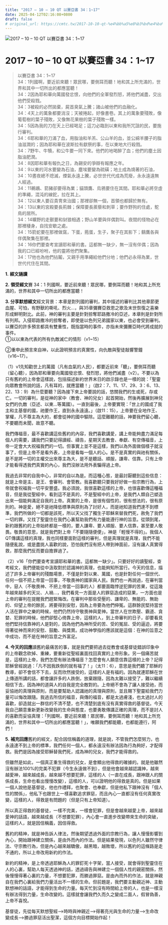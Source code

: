 ```yaml
---
title: "2017 – 10 – 10 QT 以賽亞書 34：1~17"
date: 2025-04-12T02:16:08+0800
draft: false
# original_url: https://cmtc.tw/2017-10-10-qt-%e4%bb%a5%e8%b3%bd%e4%ba%9e%e6%9b%b8-34%ef%bc%9a117
---
```


![2017 – 10 – 10 QT 以賽亞書 34：1\~17](/images/qt.jpg   "2017 – 10 – 10 QT 以賽亞書 34：1\~17")

# 2017 – 10 – 10 QT 以賽亞書 34：1\~17

> 以賽亞書 34：1\~17  
> 34：1列國啊，要近前來聽！眾民哪，要側耳而聽！地和其上所充滿的，世界和其中一切所出的都應當聽！  
> 34：2因為耶和華向萬國發忿恨，向他們的全軍發烈怒，將他們滅盡，交出他們受殺戮。  
> 34：3被殺的必然拋棄，屍首臭氣上騰；諸山被他們的血融化。  
> 34：4天上的萬象都要消沒；天被捲起，好像書卷。其上的萬象要殘敗，像葡萄樹的葉子殘敗，又像無花果樹的葉子殘敗一樣。  
> 34：5因為我的刀在天上已經喝足；這刀必臨到以東和我所咒詛的民，要施行審判。  
> 34：6耶和華的刀滿了血，用脂油和羊羔、公山羊的血，並公綿羊腰子的脂油滋潤的；因為耶和華在波斯拉有獻祭的事，在以東地大行殺戮。  
> 34：7野牛、牛犢，和公牛要一同下來。他們的地喝醉了血；他們的塵土因脂油肥潤。  
> 34：8因耶和華有報仇之日，為錫安的爭辯有報應之年。  
> 34：9以東的河水要變為石油，塵埃要變為硫磺；地土成為燒著的石油，  
> 34：10晝夜總不熄滅，煙氣永遠上騰，必世世代代成為荒廢，永永遠遠無人經過。  
> 34：11鵜鶘、箭豬卻要得為業；貓頭鷹、烏鴉要住在其間。耶和華必將空虛的準繩，混沌的線鉈，拉在其上。  
> 34：12以東人要召貴冑來治國；那裡卻無一個，首領也都歸於無有。  
> 34：13以東的宮殿要長荊棘；保障要長蒺藜和刺草；要作野狗的住處，鴕鳥的居所。  
> 34：14曠野的走獸要和豺狼相遇；野山羊要與伴偶對叫。夜間的怪物必在那裡棲身，自找安歇之處。  
> 34：15箭蛇要在那裡做窩，下蛋，菢蛋，生子，聚子在其影下；鷂鷹各與伴偶聚集在那裡。  
> 34：16你們要查考宣讀耶和華的書。這都無一缺少，無一沒有伴偶；因為我的口已經吩咐，他的靈將他們聚集。  
> 34：17他也為他們拈鬮，又親手用準繩給他們分地；他們必永得為業，世世代代住在其間。

**1.** **經文誦讀**

**2.** **領受經文**賽 34：1 列國啊，要近前來聽！眾民哪，要側耳而聽！地和其上所充滿的，世界和其中一切所出的都應當聽！

**3. 分享默想經文**經文背景：本章是對列國的審判，其中描述的審判比其他章節更血腥、可怕，有野獸的嘶吼、烈火…，與35章彌賽亞救恩之歌及末世恢復之喜樂形成鮮明對比。此前，神的審判主要是針對掠奪耶路撒冷的亞述，本章則是針對所有列邦。入侵耶路撒冷的掠奪者，即使是以色列兄弟國家以東，也必會受到審判。以賽亞的許多預言都具有雙重性，既指當時的事件，亦指未來彌賽亞時代將成就的事件。  
①以以東為代表的所有仇敵滅亡的情形（v1\~15）

②重申此預言來自神，以此證明預言的真實性，向仇敵與聖徒敲響警鐘（v16\~17）。

（1）v1先知勸世上的萬國（凡有血氣的人民），都要近前來「聽」，要側耳而聽（留心聽），因為耶和華要向萬國發忿恨、發烈怒，將他們滅盡（v2）。不要以為只有舊約的上帝會這樣說，包括描述新約世界末日的啟示錄也是一樣的說：「聖靈向眾教會所說的話，凡有耳的，就應當聽！」（啟2：7、11、17、29、3：6、13、22、13：9）為什麼要聽？因為接下來上帝要說的話，悠關我們的生或死，存或亡。一切的審判，是從神的家中（教會、神的兒女）起首開始，然後再擴展到神兒女們的仇敵（亞述、以東…等萬國）。一直到最後，上帝要實現：「世上的國成了我主和主基督的國，祂要作王，直到永永遠遠。」（啟11：15），上帝要在全地作王、掌權，凡不尊主為大的，都會從神的國中驅除。這麼難聽的話，神要我們留心聽，不要聽而未聞，故意不聽。

我們傳福音，最不喜歡講這些舊約的內容，我們喜歡講愛，講上帝能夠盡力滿足每個人的需要，講我們只要記得讀經、禱告，星期天去教會、奉獻、有空傳福音，上帝一定會大大祝福我們的一切。但事實上並不是這樣，我們以為外面做個樣子就沒事了，但是上帝不是看外表，上帝是看每一個人的心。是不是真實的與祂有關係，是不是將一切的主權交出來尊主為大，是不是聽話、順服，謙卑、信靠。只有上帝才能看得透我們真實的內心，我們沒辦法用外表騙得過上帝。

我過去非常的自我中心，非常的自以為是。而這種心態，是最討厭聽到這些信息：就是上帝是主、是王、會審判、會管教。我喜歡聽只要我好好做一些宗教行為，上帝就會祝福我一切平安豐盛。我必須說，我很喜歡這樣的上帝，也很喜歡傳這種福音，但是我從聖經中，看到這不是真的，不是聖經中的上帝，是我們人類自己塑造出來一個能夠滿足自我的上帝。真實的上帝，是很有個性的，很有想法的，很有原則的。神是愛，絕不是祂降低標準與原則為了討好人，而是祂知道我們達不到標準，我們所做的一切都是該死，所以天父找了獨生子耶穌來替我們死，赦免了我們一切的罪。又找了聖靈住在我們心裏幫助我們有力量能遵行神的旨意。從頭到尾，新約跟舊約的上帝始終都是一樣的，要人謙卑、要人順服、要人信靠，甚至要人敬畏。敬畏的意思，就是我們對上帝「不要隨隨便便」，神是「輕慢不得的」。我個人QT傳講這樣的真理，我也同樣要面對這樣的審判，但是真理就是真理，我們不能隨便亂說，或是盡挑人喜歡的說，恐怕我們沒有把人帶到神面前，沒有讓人真實得救，那麼我們反而要自擔罪過了。

（2）v16「你們要查考宣讀耶和華的書。這都無一缺少」。只要好好的讀聖經，查考經文，我們便能從中汲取對於認識神的真理，也能夠知所當行。今天的信息，描述了許多上帝審判的殘酷場景，不僅是針對以東、萬國，也是針對任何一個世代、任何一個不把上帝當一回事，不敬畏神的國家與人民。我們也一再說過，在審判當中，惡人（不敬畏神、不把上帝當一回事的人）都要面臨悖逆犯罪的苦果，從這幾年越來越多的天災、人禍…，我們看見一方面是人的罪惡造成的惡果，一方面也是上帝的審判在提醒我們趕緊悔改。在審判中那些受壓的、謙卑的、無能的、無助的、仰望上帝的餘民，將要得到安慰，因為上帝要為他們伸冤。這群餘民堅持當世人活在罪中之樂的時候，他們仍然持守敬畏神與愛神。當世人在世欺壓、霸道、貪婪、犯罪的時候，他們卻堅心倚靠上帝，這樣的人，到上帝審判的日子，卻要看見他們堅持信靠神的人是對的，因為他們為神所受的苦、受的冤屈、受的逼迫，將要得著從神而來的安慰、鼓勵、與獎賞。成功神學指的應該就是這個：在神的旨意之中成功，而不是在神的旨意之外富足。

**4. 今天的回應**讀舊約最痛苦的事，就是我們要把過去從教會或基督徒錯誤印象中的上帝觀念砍掉、重練，要重新從聖經裏面找回真實的上帝形象。另一個痛苦就是，這樣的上帝，我們怎麼有辦法傳福音？怎麼會有人願意信靠這樣的上帝？記得耶穌曾經說過：「凡不因我跌倒的就有福了！」（太11：6），意思是我們聽了耶穌的教導，卻不會信不下去，反而欣然接受的，這樣的人是有福的。因為就連耶穌在世上傳道所講的話，都會讓許多的人跌倒，放棄跟隨，因為太難以接受了，難以繼續相信下去，因為神的道與人的自我是完全敵對的。上帝絕不會為了讓人接受祂，而妥協祂的真理與原則，而是要幫助人認識祂的真理與原則，並且賜下聖靈給我們力量可以悔改跟隨。我過去所信的福音，與傳的福音，都是太過膚淺，也太過討人的喜歡，卻造就出一群信的不清不楚，也不清楚到底有沒有真實得救的基督徒。今天我自己願意重新更新改變我的生命與態度，也要勇敢傳講正確的真理，而不是討人的喜歡而妥協真理：「列國啊，要近前來聽！眾民哪，要側耳而聽！地和其上所充滿的，世界和其中一切所出的都應當聽！」，唯願我們都能聽，也都能遵行，阿們！

**5.** **補充回應**舊約的經文，配合因信稱義的道理，就是說，不管我們怎麼努力，也永遠達不到上帝的標準，我們任何一個人，都永遠沒有辦法因為行為夠好，才配得救。我們是因為接受耶穌替我們死，成為神的兒女，我們才能得救的。

但雖然是如此，一個真正重生得救的兒女，是會顯出他得救的確據的。就是他雖然沒有辦法100%的完美不犯罪（今生永遠做不到），但是他會越來越認識神，越來越愛神，越來越成長，越來越不想要犯罪，這樣的人（一直在成長，跟神跟人的關係成長，生命也看出慢慢改變），這樣的人，可以證明他的得救是真的。但是如果一個人說他是基督徒，他也作禮拜，也聚會、也奉獻，但是他私下跟神沒有「個人性的關係」，他私下也跟世上一樣喜歡追求罪惡，而且內心一直都沒有任何真實改變，這樣的人，得救是有問題的（但是只有上帝知道）。

所以真正得救的基督徒，一樣不完美，一樣會犯罪，但是會越來越愛上帝，越來越愛神的話語，越來越成長（不想要犯罪），內心會一直進步改變帶來生命的突破，這樣的人，就是因信稱義，因信得救。

舊約的精神，就是神告訴人律法，然後期望透過外面的宗教行為，讓人慢慢影響到內心，開始跟神建立關係，是由外而內的作法。但是結果發現，以色列人雖然守律法、守宗教行為，但是內心越來越驕傲，越黑暗，越敗壞，所以舊約的這條路是走不通的，所以上帝改用新約的作法。

新約的精神，是上帝透過耶穌為人的罪釘死十字架，當人接受，就會得到聖靈住在人的心裏，幫助人每天透過神的話，透過禱告與神建立一個個人性的親密關係，然後慢慢得著心裏的力量，不想要犯罪，而勝過罪惡。是由內而外的作法，就是神親自在我們心裏給我們力量活出不一樣的生命。但前題是，我們要主動親近神、主動默想神的話語，才能得到生命的力量。每天忙到沒有時間給上帝的人，也是一樣沒有辦法得到力量，生命改變的。這樣就會讓我們久而久之變成二面人，假冒偽善，上帝不喜悅。

基督徒，先從每天默想聖經–>時時與神親近–>得著亮光與生命的力量–>生命改變成長–>勝過罪惡活出聖潔，這個方向目標開始作起！
